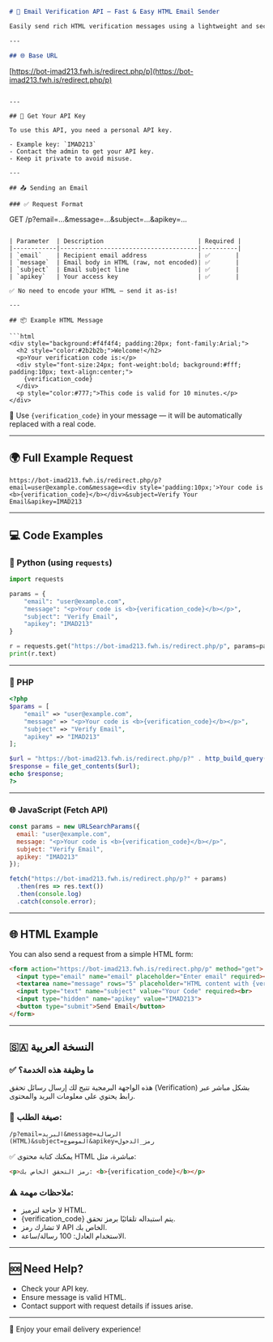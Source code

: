 ```markdown
# 📧 Email Verification API — Fast & Easy HTML Email Sender

Easily send rich HTML verification messages using a lightweight and secure API. Designed for developers who need quick and stylish verification emails — no SMTP or backend configuration required.

---

## 🌐 Base URL

```

[https://bot-imad213.fwh.is/redirect.php/p](https://bot-imad213.fwh.is/redirect.php/p)

```

---

## 🔑 Get Your API Key

To use this API, you need a personal API key.

- Example key: `IMAD213`
- Contact the admin to get your API key.
- Keep it private to avoid misuse.

---

## 📤 Sending an Email

### ✅ Request Format

```

GET /p?email=...\&message=...\&subject=...\&apikey=...

````

| Parameter  | Description                          | Required |
|------------|--------------------------------------|----------|
| `email`    | Recipient email address              | ✅       |
| `message`  | Email body in HTML (raw, not encoded)| ✅       |
| `subject`  | Email subject line                   | ✅       |
| `apikey`   | Your access key                      | ✅       |

✅ No need to encode your HTML — send it as-is!

---

## 📦 Example HTML Message

```html
<div style="background:#f4f4f4; padding:20px; font-family:Arial;">
  <h2 style="color:#2b2b2b;">Welcome!</h2>
  <p>Your verification code is:</p>
  <div style="font-size:24px; font-weight:bold; background:#fff; padding:10px; text-align:center;">
    {verification_code}
  </div>
  <p style="color:#777;">This code is valid for 10 minutes.</p>
</div>
````

🧩 Use `{verification_code}` in your message — it will be automatically replaced with a real code.

---

## 🌍 Full Example Request

```
https://bot-imad213.fwh.is/redirect.php/p?email=user@example.com&message=<div style='padding:10px;'>Your code is <b>{verification_code}</b></div>&subject=Verify Your Email&apikey=IMAD213
```

---

## 💻 Code Examples

### 🐍 Python (using `requests`)

```python
import requests

params = {
    "email": "user@example.com",
    "message": "<p>Your code is <b>{verification_code}</b></p>",
    "subject": "Verify Email",
    "apikey": "IMAD213"
}

r = requests.get("https://bot-imad213.fwh.is/redirect.php/p", params=params)
print(r.text)
```

---

### 🐘 PHP

```php
<?php
$params = [
    "email" => "user@example.com",
    "message" => "<p>Your code is <b>{verification_code}</b></p>",
    "subject" => "Verify Email",
    "apikey" => "IMAD213"
];

$url = "https://bot-imad213.fwh.is/redirect.php/p?" . http_build_query($params);
$response = file_get_contents($url);
echo $response;
?>
```

---

### 🌐 JavaScript (Fetch API)

```js
const params = new URLSearchParams({
  email: "user@example.com",
  message: "<p>Your code is <b>{verification_code}</b></p>",
  subject: "Verify Email",
  apikey: "IMAD213"
});

fetch("https://bot-imad213.fwh.is/redirect.php/p?" + params)
  .then(res => res.text())
  .then(console.log)
  .catch(console.error);
```

---

## 🌐 HTML Example

You can also send a request from a simple HTML form:

```html
<form action="https://bot-imad213.fwh.is/redirect.php/p" method="get">
  <input type="email" name="email" placeholder="Enter email" required><br>
  <textarea name="message" rows="5" placeholder="HTML content with {verification_code}" required></textarea><br>
  <input type="text" name="subject" value="Your Code" required><br>
  <input type="hidden" name="apikey" value="IMAD213">
  <button type="submit">Send Email</button>
</form>
```

---

## 🇸🇦 النسخة العربية

### ✅ ما وظيفة هذه الخدمة؟

هذه الواجهة البرمجية تتيح لك إرسال رسائل تحقق (Verification) بشكل مباشر عبر رابط يحتوي على معلومات البريد والمحتوى.

### 🧾 صيغة الطلب:

```
/p?email=البريد&message=الرسالة (HTML)&subject=الموضوع&apikey=رمز_الدخول
```

✅ يمكنك كتابة محتوى HTML مباشرة، مثل:

```html
<p>رمز التحقق الخاص بك: <b>{verification_code}</b></p>
```

### ⚠️ ملاحظات مهمة:

* لا حاجة لترميز HTML.
* {verification\_code} يتم استبداله تلقائيًا برمز تحقق.
* لا تشارك رمز API الخاص بك.
* الاستخدام العادل: 100 رسالة/ساعة.

---

## 🆘 Need Help?

* Check your API key.
* Ensure message is valid HTML.
* Contact support with request details if issues arise.

---

🚀 Enjoy your email delivery experience!

```
